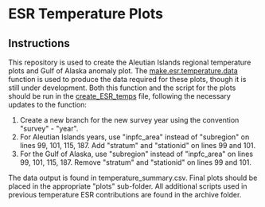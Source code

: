 # ESR Temperature Plots

## Instructions

This repository is used to create the Aleutian Islands regional temperature plots and Gulf of Alaska anomaly plot. The [make.esr.temperature.data](make.esr.temperature.R) function is used to produce the data required for these plots, though it is still under development. Both this function and the script for the plots should be run in the [create_ESR_temps](create_ESR_temps.R) file, following the necessary updates to the function:

1.  Create a new branch for the new survey year using the convention "survey" - "year".
2.  For Aleutian Islands years, use "inpfc_area" instead of "subregion" on lines 99, 101, 115, 187. Add "stratum" and "stationid" on lines 99 and 101.
3.  For the Gulf of Alaska, use "subregion" instead of "inpfc_area" on lines 99, 101, 115, 187. Remove "stratum" and "stationid" on lines 99 and 101.

The data output is found in temperature_summary.csv. Final plots should be placed in the appropriate "plots" sub-folder. All additional scripts used in previous temperature ESR contributions are found in the archive folder.
